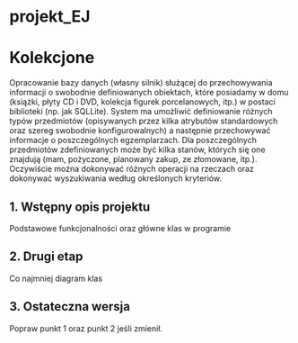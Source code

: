 # projekt_EJ

# Kolekcjone

Opracowanie bazy danych (własny silnik) służącej do przechowywania informacji o swobodnie definiowanych obiektach, które posiadamy w domu (książki, płyty CD i DVD, kolekcja figurek porcelanowych, itp.) w postaci biblioteki (np. jak SQLLite). System ma umożliwić definiowanie różnych typów przedmiotów (opisywanych przez kilka atrybutów standardowych oraz szereg swobodnie konfigurowalnych) a następnie przechowywać informacje o poszczególnych egzemplarzach. Dla poszczególnych przedmiotów zdefiniowanych może być kilka stanów, których się one znajdują (mam, pożyczone, planowany zakup, ze złomowane, itp.). Oczywiście można dokonywać różnych operacji na rzeczach oraz dokonywać wyszukiwania według określonych kryteriów.

## 1. Wstępny opis projektu

Podstawowe funkcjonalności oraz główne klas w programie

## 2. Drugi etap

Co najmniej diagram klas

## 3. Ostateczna wersja

Popraw punkt 1 oraz punkt 2 jeśli zmienił. 

